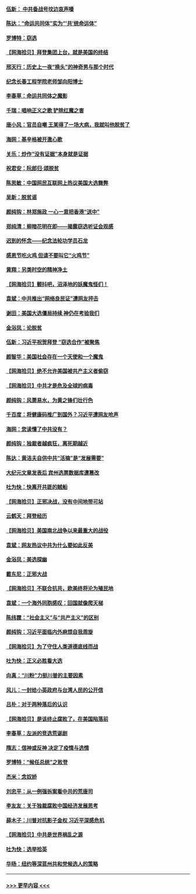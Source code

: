 #### [伍新： 中共备战号坟边哀声嚎](../pages/nsc993/n12593086.md?t=12040251) 
#### [陈达：“命运共同体”实为“‘共’统命运体”](../pages/nsc993/n12590865.md?t=12040251) 
#### [罗博特：窃选](../pages/nsc993/n12590619.md?t=12040251) 
#### [【网海拾贝】拜登集团上台，就是美国的终结](../pages/nsc993/n12589725.md?t=12040251) 
#### [邢天行：历史上一夜“换头”的神奇男与那个时代](../pages/nsc993/n12589424.md?t=12040251) 
#### [纪念长春工程学院老师邹向阳博士](../pages/nsc993/n12585390.md?t=12040251) 
#### [李春草：命运共同体之魔影](../pages/nsc993/n12585026.md?t=12040251) 
#### [千瑞：唱响正义之歌 铲除红魔之害](../pages/nsc993/n12585002.md?t=12040251) 
#### [唐小风：官员自嘲 王某得了一场大病，我就叫他脱贫了](../pages/nsc993/n12584981.md?t=12040251) 
#### [海网：基辛格被开激心歌](../pages/nsc993/n12584946.md?t=12040251) 
#### [关乐：炒作“没有证据”本身就是证据](../pages/nsc993/n12583146.md?t=12040251) 
#### [祝君安：阮郎归‧颂脱贫](../pages/nsc993/n12583119.md?t=12040251) 
#### [陈思敏：中国网民互联网上热议美国大选舞弊](../pages/nsc993/n12582845.md?t=12040251) 
#### [吴新：脱贫谣](../pages/nsc993/n12580839.md?t=12040251) 
#### [颜纯钩：林郑施政 一心一意把香港“送中”](../pages/nsc993/n12580805.md?t=12040251) 
#### [郑纯清：柳暗花明在即——揭露窃选听证会观感](../pages/nsc993/n12580795.md?t=12040251) 
#### [迟到的怀念——纪念法轮功学员石龙](../pages/nsc993/n12580245.md?t=12040251) 
#### [感恩节吃火鸡  但请不要叫它“火鸡节”](../pages/nsc993/n12580252.md?t=12040251) 
#### [黄翔：另类时空的精神净土](../pages/nsc993/n12578638.md?t=12040251) 
#### [【网海拾贝】颤抖吧，沼泽地的妖魔鬼怪们！](../pages/nsc993/n12578552.md?t=12040251) 
#### [袁斌：中共推出“网络良民证”遭网友抨击](../pages/nsc993/n12578511.md?t=12040251) 
#### [谢田：美国大选僵局持续 神仍在考验我们](../pages/nsc993/n12577432.md?t=12040251) 
#### [金浴凤：论脱贫](../pages/nsc993/n12576386.md?t=12040251) 
#### [伍新：习近平祝贺拜登 “窃选合作”被聚焦](../pages/nsc993/n12576358.md?t=12040251) 
#### [颜智华：美国社会存在一个天使和一个魔鬼](../pages/nsc993/n12574299.md?t=12040251) 
#### [【网海拾贝】绝不允许美国被共产主义者偷窃](../pages/nsc993/n12573396.md?t=12040251) 
#### [【网海拾贝】中共才是危及全球的病毒](../pages/nsc993/n12571204.md?t=12040251) 
#### [颜纯钩：风萧易水，为黄之锋们壮行色](../pages/nsc993/n12571487.md?t=12040251) 
#### [千百度：将健康码推广到国外？习近平遭网友呛声](../pages/nsc993/n12570808.md?t=12040251) 
#### [海网：您读懂了中共没有？](../pages/nsc993/n12570487.md?t=12040251) 
#### [颜纯钩：独裁者越疯狂，离死期越近](../pages/nsc993/n12569055.md?t=12040251) 
#### [陈达：黄洁夫自供中共“活摘”是“发展需要”](../pages/nsc993/n12568541.md?t=12040251) 
#### [大纪元文章发表后 宾州选票数据库遭篡改](../pages/nsc993/n12568105.md?t=12040251) 
#### [吐为快：快离开共匪的贼船](../pages/nsc993/n12568462.md?t=12040251) 
#### [【网海拾贝】正邪决战，没有中间地带可站](../pages/nsc993/n12568439.md?t=12040251) 
#### [云鹤天：拜登经历](../pages/nsc993/n12567294.md?t=12040251) 
#### [【网海拾贝】美国南北战争以来最重大的战役](../pages/nsc993/n12567247.md?t=12040251) 
#### [袁斌：网友热议中共为什么要如此反美](../pages/nsc993/n12567162.md?t=12040251) 
#### [金浴凤：美选探幽](../pages/nsc993/n12567147.md?t=12040251) 
#### [戴东尼：正邪大战](../pages/nsc993/n12567033.md?t=12040251) 
#### [【网海拾贝】不联合抗共，欧美终将沦为殖民地](../pages/nsc993/n12565068.md?t=12040251) 
#### [袁斌：一个海外同胞感叹：回国就像爬天梯](../pages/nsc993/n12564986.md?t=12040251) 
#### [陈纬霆：“社会主义”与“共产主义”的区别](../pages/nsc993/n12562417.md?t=12040251) 
#### [颜纯钩：习近平面临内外麻烦自我周旋](../pages/nsc993/n12563356.md?t=12040251) 
#### [【网海拾贝】为了守住人类道德底线而战](../pages/nsc993/n12562542.md?t=12040251) 
#### [吐为快：正义必胜看大选](../pages/nsc993/n12561967.md?t=12040251) 
#### [向真：“川粉”力挺川普的主要因素](../pages/nsc993/n12560774.md?t=12040251) 
#### [风儿：一封给小英政府与台湾人民的公开信](../pages/nsc993/n12560581.md?t=12040251) 
#### [吕朴：对于两种落后的认识](../pages/nsc993/n12560492.md?t=12040251) 
#### [【网海拾贝】是该终止腐败了，在美国陷落前](../pages/nsc993/n12559936.md?t=12040251) 
#### [李春草：左派的竞选荒诞剧](../pages/nsc993/n12558380.md?t=12040251) 
#### [隋志：信神或反神 决定了疫情与选情](../pages/nsc993/n12558255.md?t=12040251) 
#### [罗博特：“候任总统”之败登](../pages/nsc993/n12558189.md?t=12040251) 
#### [杰米：念奴娇](../pages/nsc993/n12558174.md?t=12040251) 
#### [刘忠平：从一例强拆案看中共的荒唐司](../pages/nsc993/n12558036.md?t=12040251) 
#### [李友友：关于独裁腐败中国经济发展思考](../pages/nsc993/n12558004.md?t=12040251) 
#### [薛木子：川普对抗影子金权 习近平深感危机](../pages/nsc993/n12557342.md?t=12040251) 
#### [【网海拾贝】中共是世界祸乱之源](../pages/nsc993/n12555353.md?t=12040251) 
#### [吐为快：选举拾英](../pages/nsc993/n12555041.md?t=12040251) 
#### [华旸：纽约等深蓝州共和党候选人的策略](../pages/nsc993/n12554309.md?t=12040251) 

----
#### [ >>> 更早内容 <<< ](../indexes/nsc993-earlier.md)
